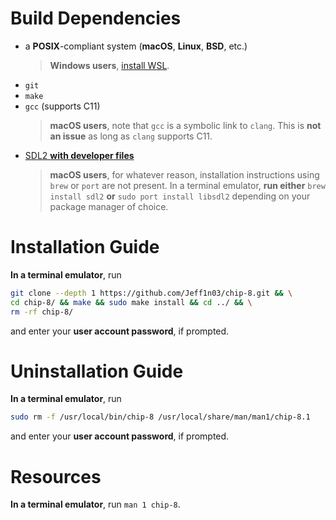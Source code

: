 # Build Dependencies
- a **POSIX**-compliant system (**macOS**, **Linux**, **BSD**, etc.)
    > **Windows users**, [install WSL](https://learn.microsoft.com/en-us/windows/wsl/install).
- `git`
- `make`
- `gcc` (supports C11)
    > **macOS users**, note that `gcc` is a symbolic link to `clang`. This is **not an issue** as long as `clang` supports C11.
- [SDL2 **with developer files**](https://wiki.libsdl.org/SDL2/Installation)
    > **macOS users**, for whatever reason, installation instructions using `brew` or `port` are not present. In a terminal emulator, **run either** `brew install sdl2` **or** `sudo port install libsdl2` depending on your package manager of choice.
# Installation Guide
**In a terminal emulator**, run
```sh
git clone --depth 1 https://github.com/Jeff1n03/chip-8.git && \
cd chip-8/ && make && sudo make install && cd ../ && \
rm -rf chip-8/
```
and enter your **user account password**, if prompted.
# Uninstallation Guide
**In a terminal emulator**, run
```sh
sudo rm -f /usr/local/bin/chip-8 /usr/local/share/man/man1/chip-8.1
```
and enter your **user account password**, if prompted.
# Resources
**In a terminal emulator**, run `man 1 chip-8`.
